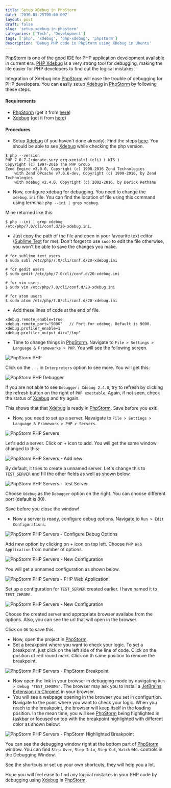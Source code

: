 ```yaml
---
title: Setup XDebug in PhpStorm
date: '2016-05-25T00:00:00Z'
layout: post
draft: false
slug: 'setup-xdebug-in-phpstorm'
categories: ['Tech', 'Development']
tags: ['php', 'xdebug', 'php-xdebug', 'phpstorm']
description: 'Debug PHP code in PhpStorm using XDebug in Ubuntu'
---
```


<a href="https://www.jetbrains.com/phpstorm/" target="_blank">PhpStorm</a> is one of the good IDE for PHP application development available in current era. <a href="https://xdebug.org/" target="_blank">PHP Xdebug</a> is a very strong tool for debugging, making the life easier for <a class="http://www.php.net/" target="_blank">PHP</a> developers to find out the logical mistakes.

Integration of Xdebug into <a href="https://www.jetbrains.com/phpstorm/" target="_blank">PhpStorm</a> will ease the trouble of debugging for <a class="http://www.php.net/" target="_blank">PHP</a> developers. You can easily setup <a href="https://xdebug.org/" target="_blank">Xdebug</a> in <a href="https://www.jetbrains.com/phpstorm/" target="_blank">PhpStorm</a> by following these steps.

#### Requirements

- <a href="https://www.jetbrains.com/phpstorm/" target="_blank">PhpStorm</a> (get it from <a href="https://www.jetbrains.com/phpstorm/download/" target="\_blank">here</a>)
- <a href="https://xdebug.org/" target="_blank">Xdebug</a> (get it from <a href="https://xdebug.org/download.php" target="_blank">here</a>)

#### Procedures

- Setup <a href="https://xdebug.org/" target="_blank">Xdebug</a> (if you haven't done already). Find the steps <a href="{{site.baseurl}}/setup-xdebug-in-ubuntu/" target="_blank">here</a>.
  You should be able to see <a href="https://xdebug.org/" target="_blank">Xdebug</a> while checking the php version.

```shell
$ php --version
PHP 7.0.7-2+donate.sury.org~xenial+1 (cli) ( NTS )
Copyright (c) 1997-2016 The PHP Group
Zend Engine v3.0.0, Copyright (c) 1998-2016 Zend Technologies
    with Zend OPcache v7.0.6-dev, Copyright (c) 1999-2016, by Zend Technologies
    with Xdebug v2.4.0, Copyright (c) 2002-2016, by Derick Rethans
```

- Now, configure xdebug for debugging. You need to change the `xdebug.ini` file. You can find the location of file using this command using terminal: `php --ini | grep xdebug`.

Mine returned like this:

```shell
$ php --ini | grep xdebug
/etc/php/7.0/cli/conf.d/20-xdebug.ini,
```

- Just copy the path of the file and open in your favourite text editor (<a href="https://www.sublimetext.com/" target="_blank">Sublime Text</a> for me). Don't forget to use `sudo` to edit the file otherwise, you won't be able to save the changes you make.

```shell
# for sublime text users
$ sudo subl /etc/php/7.0/cli/conf.d/20-xdebug.ini

# for gedit users
$ sudo gedit /etc/php/7.0/cli/conf.d/20-xdebug.ini

# for vim users
$ sudo vim /etc/php/7.0/cli/conf.d/20-xdebug.ini

# for atom users
$ sudo atom /etc/php/7.0/cli/conf.d/20-xdebug.ini
```

- Add these lines of code at the end of file.

```shell
xdebug.remote_enable=true
xdebug.remote_port="9000"   // Port for xdebug. Default is 9000.
xdebug.profiler_enable=1
xdebug.profiler_output_dir="/tmp"
```

- Time to change things in <a href="https://www.jetbrains.com/phpstorm/" target="_blank">PhpStorm</a>. Navigate to `File > Settings > Language & Frameworks > PHP`. You will see the following screen.

![PhpStorm PHP](./xdebug-phpstorm-1.png)

Click on the `...` in `Interpreters` option to see more. You will get this:

![PhpStorm PHP Debugger](./xdebug-phpstorm-2.png)

If you are not able to see `Debugger: Xdebug 2.4.0`, try to refresh by clicking the refresh button on the right of `PHP exectable`. Again, if not seen, check the status of <a href="https://xdebug.org/" target="_blank">Xdebug</a> and try again.

This shows that that <a href="https://xdebug.org/" target="_blank">Xdebug</a> is ready in <a href="https://www.jetbrains.com/phpstorm/" target="_blank">PhpStorm</a>. Save before you exit!

- Now, you need to set up a server. Navaigate to `File > Settings > Language & Framework > PHP > Servers`.

![PhpStorm PHP Servers](./xdebug-phpstorm-3.png)

Let's add a server. Click on <span class="dark-green">+</span> icon to add. You will get the same window changed to this:

![PhpStorm PHP Servers - Add new](./xdebug-phpstorm-4.png)

By default, it tries to create a unnamed server. Let's change this to `TEST_SERVER` and fill the other fields as well as shown below.

![PhpStorm PHP Servers - Test Server](./xdebug-phpstorm-5.png)

Choose `Xdebug` as the `Debugger` option on the right. You can choose different port (default is 80).

Save before you close the window!

- Now a server is ready, configure debug options. Navigate to `Run > Edit Configurations`.

![PhpStorm PHP Servers - Configure Debug Options](./xdebug-phpstorm-6.png)

Add new option by clicking on <span class="dark-green">+</span> icon on top left. Choose `PHP Web Application` from number of options.

![PhpStorm PHP Servers - New Configuration](./xdebug-phpstorm-7.png)

You will get a unnamed configuration as shown below.

![PhpStorm PHP Servers - PHP Web Application](./xdebug-phpstorm-8.png)

Set up a configuration for `TEST_SERVER` created earlier. I have named it to `TEST_CHROME`.

![PhpStorm PHP Servers - New Configuration](./xdebug-phpstorm-9.png)

Choose the created server and appropriate browser availabe from the options. Also, you can see the url that will open in the browser.

Click on `OK` to save this.

- Now, open the project in <a href="https://www.jetbrains.com/phpstorm/" target="_blank">PhpStorm</a>.
- Set a breakpoint where you want to check your logic. To set a breakpoint, just click on the left side of the line of code. Click on the position of red round mark. Click on th same position to remove the breakpoint.

![PhpStorm PHP Servers - PhpStorm Breakpoint](./xdebug-phpstorm-10.png)

- Now open the link in your browser in debugging mode by navigating `Run > Debug 'TEST_CHROME'`. The browser may ask you to install a <a href="https://chrome.google.com/webstore/detail/jetbrains-ide-support/hmhgeddbohgjknpmjagkdomcpobmllji" target="_blank">JetBrains Extension (in Chrome)</a> in your browser.
- You will see a webpage opening in the browser you set in configurtion. Navigate to the point where you want to check your logic. When you reach to the breakpoint, the browser will keep itself in the loading position. In the mean time, you will see <a href="https://www.jetbrains.com/phpstorm/" target="_blank">PhpStorm</a> being highlighted in taskbar or focused on top with the breakpoint highlighted with different color as shown below:

![PhpStorm PHP Servers - PhpStorm Highlighted Breakpoint](./xdebug-phpstorm-11.png)

You can see the debugging window right at the bottom part of <a href="https://www.jetbrains.com/phpstorm/" target="_blank">PhpStorm</a> window. You can find `Step Over`, `Step Into`, `Step Out`, `Watch` etc. controls in the Debugging Window.

See the shortcuts or set up your own shortcuts, they will help you a lot.

Hope you will feel ease to find any logical mistakes in your PHP code by debugging using <a href="https://xdebug.org/" target="_blank">Xdebug</a> in <a href="https://www.jetbrains.com/phpstorm/" target="_blank">PhpStorm</a>.
